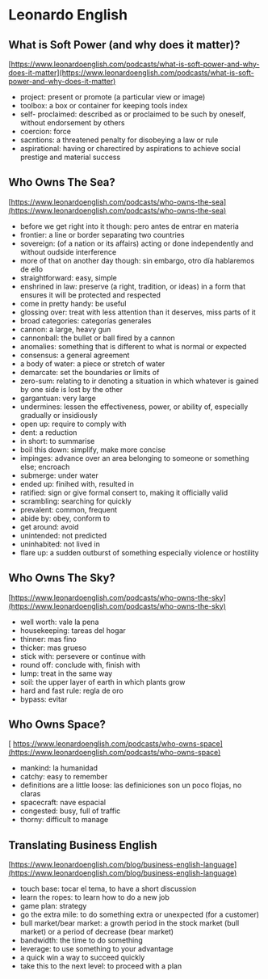 # Leonardo English

## What is Soft Power (and why does it matter)?
[https://www.leonardoenglish.com/podcasts/what-is-soft-power-and-why-does-it-matter](https://www.leonardoenglish.com/podcasts/what-is-soft-power-and-why-does-it-matter)
- project: present or promote (a particular view or image)
- toolbox: a box or container for keeping tools index
- self- proclaimed: described as or proclaimed to be such by oneself, without endorsement by others
- coercion: force
- sacntions: a threatened penalty for disobeying a law or rule
- aspirational: having or charectired by aspirations to achieve social prestige and material success

## Who Owns The Sea?
[https://www.leonardoenglish.com/podcasts/who-owns-the-sea](https://www.leonardoenglish.com/podcasts/who-owns-the-sea)

- before we get right into it though: pero antes de entrar en materia
- frontier: a line or border separating two countries
- sovereign: (of a nation or its affairs) acting or done independently and without oudside interference
- more of that on another day though: sin embargo, otro día hablaremos de ello
- straightforward: easy, simple
- enshrined in law: preserve (a right, tradition, or ideas)  in a form that ensures it will be protected and respected
- come in pretty handy: be useful
- glossing over: treat with less attention than it deserves, miss parts of it
- broad categories: categorías generales
- cannon: a large, heavy gun
- cannonball: the bullet or ball fired by a cannon
- anomalies: something that is different to what is normal or expected
- consensus: a general agreement
- a body of water: a piece or stretch of water
- demarcate: set the boundaries or limits of
- zero-sum: relating to ir denoting a situation in which whatever is gained by one side is lost by the other
- gargantuan: very large
- undermines: lessen the effectiveness, power, or ability of, especially gradually or insidiously
- open up: require to comply with
- dent: a reduction
- in short: to summarise
- boil this down: simplify, make more concise
- impinges: advance over an area belonging to someone or something else; encroach
- submerge: under water
- ended up: finihed with, resulted in
- ratified: sign or give formal consert to, making it officially valid
- scrambling: searching for quickly
- prevalent: common, frequent
- abide by: obey, conform to
- get around: avoid
- unintended: not predicted
- uninhabited: not lived in
- flare up: a sudden outburst of something especially violence or hostility

## Who Owns The Sky?
[https://www.leonardoenglish.com/podcasts/who-owns-the-sky](https://www.leonardoenglish.com/podcasts/who-owns-the-sky)

- well worth: vale la pena
- housekeeping: tareas del hogar
- thinner: mas fino
- thicker: mas grueso
- stick with: persevere or continue with
- round off: conclude with, finish with
- lump: treat in the same way
- soil: the upper layer of earth in which plants grow
- hard and fast rule: regla de oro
- bypass: evitar

## Who Owns Space?
[ https://www.leonardoenglish.com/podcasts/who-owns-space](https://www.leonardoenglish.com/podcasts/who-owns-space)

- mankind: la humanidad
- catchy: easy to remember
- definitions are a little loose: las definiciones son un poco flojas, no claras
- spacecraft: nave espacial
- congested: busy, full of traffic
- thorny: difficult to manage

## Translating Business English
[https://www.leonardoenglish.com/blog/business-english-language](https://www.leonardoenglish.com/blog/business-english-language)

- touch base: tocar el tema, to have a short discussion
- learn the ropes: to learn how to do a new job
- game plan: strategy
- go the extra mile: to do something extra or unexpected (for a customer)
- bull market/bear market: a growth period in the stock market (bull market) or a period of decrease (bear market)
- bandwidth: the time to do something
- leverage: to use something to your advantage
- a quick win a way to succeed quickly
- take this to the next level: to proceed with a plan
